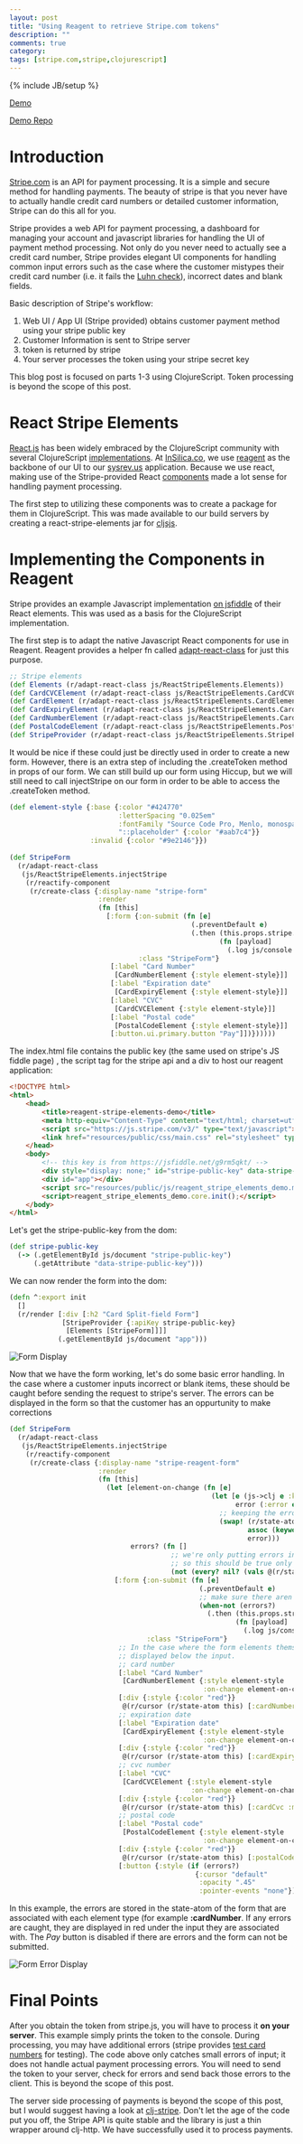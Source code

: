 ```yaml
---
layout: post
title: "Using Reagent to retrieve Stripe.com tokens"
description: ""
comments: true
category: 
tags: [stripe.com,stripe,clojurescript]
---
```

{% include JB/setup %}

[Demo](https://jborden.github.io/reagent-stripe-elements-demo/)

[Demo Repo](https://github.com/jborden/reagent-stripe-elements-demo)

# Introduction

[Stripe.com](https://stripe.com/) is an API for payment processing. It is a simple and secure method for handling payments. The beauty of stripe is that you never have to actually handle credit card numbers or detailed customer information, Stripe can do this all for you. 

Stripe provides a web API for payment processing, a dashboard for managing your account and javascript libraries for handling the UI of payment method processing. Not only do you never need to actually see a credit card number, Stripe provides elegant UI components for handling common input errors such as the case where the customer mistypes their credit card number (i.e. it fails the [Luhn check](https://en.wikipedia.org/wiki/Luhn_algorithm)), incorrect dates and blank fields.

Basic description of Stripe's workflow:

1. Web UI / App UI (Stripe provided) obtains customer payment method using your stripe public key
2. Customer Information is sent to Stripe server
3. token is returned by stripe
4. Your server processes the token using your stripe secret key

This blog post is focused on parts 1-3 using ClojureScript. Token processing is beyond the scope of this post.


# React Stripe Elements

[React.js](https://reactjs.org/) has been widely embraced by the ClojureScript community with several ClojureScript [implementations](https://github.com/clojure/clojurescript/wiki#react-wrappers). At [InSilica.co](https://InSilica.co), we use  [reagent](https://github.com/reagent-project/reagent) as the backbone of our UI to our [sysrev.us](https://sysrev.us) application. Because we use react, making use of the Stripe-provided React [components](https://github.com/stripe/react-stripe-elements) made a lot sense for handling payment processing. 

The first step to utilizing these components was to create a package for them in ClojureScript. This was made available to our build servers by creating a react-stripe-elements jar for [cljsjs](http://cljsjs.github.io/). 

# Implementing the Components in Reagent

Stripe provides an example Javascript implementation [on jsfiddle](https://jsfiddle.net/g9rm5qkt/) of their React elements. This was used as a basis for the ClojureScript implementation. 

The first step is to adapt the native Javascript React components for use in Reagent. Reagent provides a helper fn called [adapt-react-class](http://reagent-project.github.io/docs/master/reagent.core.html#var-adapt-react-class) for just this purpose. 

```clojure
;; Stripe elements
(def Elements (r/adapt-react-class js/ReactStripeElements.Elements))
(def CardCVCElement (r/adapt-react-class js/ReactStripeElements.CardCVCElement))
(def CardElement (r/adapt-react-class js/ReactStripeElements.CardElement))
(def CardExpiryElement (r/adapt-react-class js/ReactStripeElements.CardExpiryElement))
(def CardNumberElement (r/adapt-react-class js/ReactStripeElements.CardNumberElement))
(def PostalCodeElement (r/adapt-react-class js/ReactStripeElements.PostalCodeElement))
(def StripeProvider (r/adapt-react-class js/ReactStripeElements.StripeProvider))
```

It would be nice if these could just be directly used in order to create a new form. However, there is an extra step of including the .createToken method in props of our form. We can still build up our form using Hiccup, but we will still need to call injectStripe on our form in order to be able to access the .createToken method.


```clojure
(def element-style {:base {:color "#424770"
                           :letterSpacing "0.025em"
                           :fontFamily "Source Code Pro, Menlo, monospace"
                           "::placeholder" {:color "#aab7c4"}}
                    :invalid {:color "#9e2146"}}) 
                    
(def StripeForm
  (r/adapt-react-class
   (js/ReactStripeElements.injectStripe
    (r/reactify-component
     (r/create-class {:display-name "stripe-form"
                      :render
                      (fn [this]
                        [:form {:on-submit (fn [e]
                                             (.preventDefault e)
                                             (.then (this.props.stripe.createToken)
                                                    (fn [payload]
                                                      (.log js/console payload))))
                                :class "StripeForm"}
                         [:label "Card Number"
                          [CardNumberElement {:style element-style}]]
                         [:label "Expiration date"
                          [CardExpiryElement {:style element-style}]]
                         [:label "CVC"
                          [CardCVCElement {:style element-style}]]
                         [:label "Postal code"
                          [PostalCodeElement {:style element-style}]]
                         [:button.ui.primary.button "Pay"]])})))))
```


The index.html file contains the public key (the same used on stripe's JS fiddle page) , the script tag for the stripe api and a div to host our reagent application:

```html
<!DOCTYPE html>
<html>
    <head>
        <title>reagent-stripe-elements-demo</title>
        <meta http-equiv="Content-Type" content="text/html; charset=utf-8" />
     	<script src="https://js.stripe.com/v3/" type="text/javascript"></script>
        <link href="resources/public/css/main.css" rel="stylesheet" type="text/css">
    </head>
    <body>
        <!-- this key is from https://jsfiddle.net/g9rm5qkt/ -->
        <div style="display: none;" id="stripe-public-key" data-stripe-public-key="pk_test_6pRNASCoBOKtIshFeQd4XMUh"></div>
        <div id="app"></div>
        <script src="resources/public/js/reagent_stripe_elements_demo.min.js" type="text/javascript"></script>
      	<script>reagent_stripe_elements_demo.core.init();</script>
    </body>
</html>
```

Let's get the stripe-public-key from the dom:
```clojure
(def stripe-public-key
  (-> (.getElementById js/document "stripe-public-key")
      (.getAttribute "data-stripe-public-key")))
```
We can now render the form into the dom:

```clojure
(defn ^:export init
  []
  (r/render [:div [:h2 "Card Split-field Form"]
             [StripeProvider {:apiKey stripe-public-key}
              [Elements [StripeForm]]]]
            (.getElementById js/document "app")))
```

![Form Display](/assets/images/reagent-stripe-elements-form.png)

Now that we have the form working, let's do some basic error handling. In the case where a customer inputs incorrect or blank items, these should be caught before sending the request to stripe's server. The errors can be displayed in the form so that the customer has an oppurtunity to make corrections

```clojure
(def StripeForm
  (r/adapt-react-class
   (js/ReactStripeElements.injectStripe
    (r/reactify-component
     (r/create-class {:display-name "stripe-reagent-form"
                      :render
                      (fn [this]
                        (let [element-on-change (fn [e]
                                                  (let [e (js->clj e :keywordize-keys true)
                                                        error (:error e)]
                                                    ;; keeping the error for each element in the state atom
                                                    (swap! (r/state-atom this)
                                                           assoc (keyword (:elementType e))
                                                           error)))
                              errors? (fn []
                                        ;; we're only putting errors in the state-atom,
                                        ;; so this should be true only when there are errors
                                        (not (every? nil? (vals @(r/state-atom this)))))]
                          [:form {:on-submit (fn [e]
                                               (.preventDefault e)
                                               ;; make sure there aren't any errors before submitting
                                               (when-not (errors?)
                                                 (.then (this.props.stripe.createToken)
                                                        (fn [payload]
                                                          (.log js/console payload)))))
                                  :class "StripeForm"}
                           ;; In the case where the form elements themselves catch errors, they are
                           ;; displayed below the input.
                           ;; card number
                           [:label "Card Number"
                            [CardNumberElement {:style element-style
                                                :on-change element-on-change}]]
                           [:div {:style {:color "red"}}
                            @(r/cursor (r/state-atom this) [:cardNumber :message])]
                           ;; expiration date
                           [:label "Expiration date"
                            [CardExpiryElement {:style element-style
                                                :on-change element-on-change}]]
                           [:div {:style {:color "red"}}
                            @(r/cursor (r/state-atom this) [:cardExpiry :message])]
                           ;; cvc number
                           [:label "CVC"
                            [CardCVCElement {:style element-style
                                             :on-change element-on-change}]]
                           [:div {:style {:color "red"}}
                            @(r/cursor (r/state-atom this) [:cardCvc :message])]
                           ;; postal code
                           [:label "Postal code"
                            [PostalCodeElement {:style element-style
                                                :on-change element-on-change}]]
                           [:div {:style {:color "red"}}
                            @(r/cursor (r/state-atom this) [:postalCode :message])]
                           [:button {:style (if (errors?)
                                              {:cursor "default"
                                               :opacity ".45"
                                               :pointer-events "none"})} "Pay"]]))})))))
```

In this example, the errors are stored in the state-atom of the form that are associated with each element type (for example **:cardNumber**. If any errors are caught, they are displayed in red under the input they are associated with. The *Pay* button is disabled if there are errors and the form can not be submitted. 

![Form Error Display](/assets/images/reagent-stripe-elements-form-errors.png)

# Final Points
After you obtain the token from stripe.js, you will have to process it **on your server**. This example simply prints the token to the console. During processing, you may have additional errors (stripe provides [test card numbers](https://stripe.com/docs/testing) for testing). The code above only catches small errors of input; it does not handle actual payment processing errors. You will need to send the token to your server, check for errors and send back those errors to the client. This is beyond the scope of this post. 

The server side processing of payments is beyond the scope of this post, but I would suggest having a look at [clj-stripe](https://github.com/abengoa/clj-stripe/). Don't let the age of the code put you off, the Stripe API is quite stable and the library is just a thin wrapper around clj-http. We have successfully used it to process payments.
